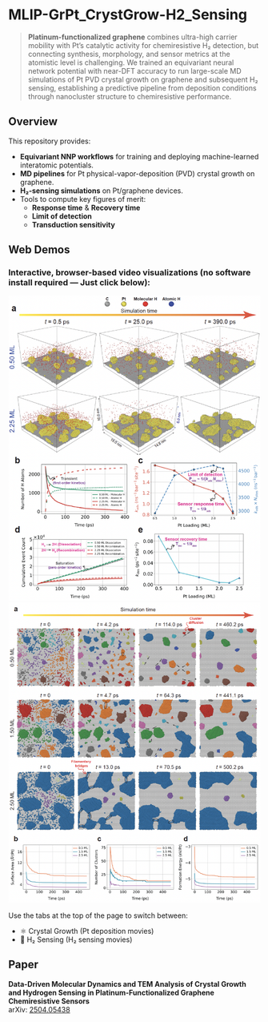 # MLIP-GrPt_CrystGrow-H2_Sensing

> **Platinum-functionalized graphene** combines ultra-high carrier mobility with Pt’s catalytic activity for chemiresistive H₂ detection, but connecting synthesis, morphology, and sensor metrics at the atomistic level is challenging. We trained an equivariant neural network potential with near-DFT accuracy to run large-scale MD simulations of Pt PVD crystal growth on graphene and subsequent H₂ sensing, establishing a predictive pipeline from deposition conditions through nanocluster structure to chemiresistive performance.

## Overview
This repository provides:
- **Equivariant NNP workflows** for training and deploying machine-learned interatomic potentials.  
- **MD pipelines** for Pt physical-vapor-deposition (PVD) crystal growth on graphene.  
- **H₂-sensing simulations** on Pt/graphene devices.  
- Tools to compute key figures of merit:
  - **Response time** & **Recovery time**  
  - **Limit of detection** 
  - **Transduction sensitivity**  

## Web Demos
### Interactive, browser-based video visualizations (no software install required — Just click below):

[![Crystal Growth](images/image_2.png)](https://akram-ibrahim.github.io/MLIP-GrPt_CrystGrow-H2_Sensing/#growth)  
[![H₂ Sensing](images/image_1.png)](https://akram-ibrahim.github.io/MLIP-GrPt_CrystGrow-H2_Sensing/#sensing)

Use the tabs at the top of the page to switch between:
- ⚛️ Crystal Growth (Pt deposition movies)  
- 📶 H₂ Sensing (H₂ sensing movies)

## Paper
**Data-Driven Molecular Dynamics and TEM Analysis of Crystal Growth and Hydrogen Sensing in Platinum-Functionalized Graphene Chemiresistive Sensors**  
arXiv: [2504.05438](https://arxiv.org/abs/2504.05438)  
